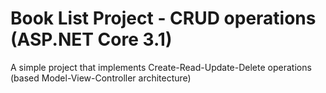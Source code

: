 # Book List Project - CRUD operations (ASP.NET Core 3.1)

A simple project that implements Create-Read-Update-Delete operations (based Model-View-Controller architecture)

